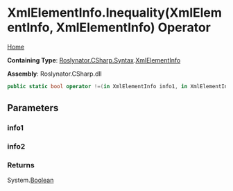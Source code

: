 # XmlElementInfo\.Inequality\(XmlElementInfo, XmlElementInfo\) Operator

[Home](../../../../../README.md)

**Containing Type**: [Roslynator.CSharp.Syntax](../../README.md)\.[XmlElementInfo](../README.md)

**Assembly**: Roslynator\.CSharp\.dll

```csharp
public static bool operator !=(in XmlElementInfo info1, in XmlElementInfo info2)
```

## Parameters

### info1





### info2





### Returns

System\.[Boolean](https://docs.microsoft.com/en-us/dotnet/api/system.boolean)

